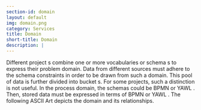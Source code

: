```yaml
---
section-id: domain
layout: default
img: domain.png
category: Services
title: Domain
short-title: Domain
description: |
---
```

  Different project s combine one or more vocabularies or schema s to express their problem domain. Data from different sources must adhere to the schema constraints in order to be drawn from such a domain. This pool of data is further divided into bucket s. For some projects, such a distinction is not useful. In the process domain, the schemas could be BPMN or YAWL . Then, stored data must be expressed in terms of BPMN or YAWL . The following ASCII Art depicts the domain and its relationships.
